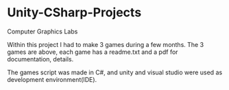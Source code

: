 # Unity-CSharp-Projects
Computer Graphics Labs


Within this project I had to make 3 games during a few months.
The 3 games are above, each game has a readme.txt and a pdf for documentation, details.

The games script was made in C#, and unity and visual studio were used as development environment(IDE).
